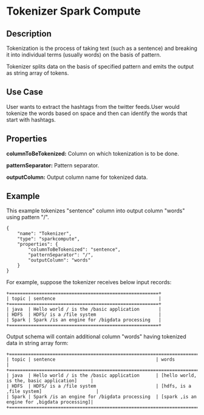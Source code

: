 # Tokenizer Spark Compute

Description
-----------
Tokenization is the process of taking text (such as a sentence)
and breaking it into individual terms (usually words) on the basis of pattern.

Tokenizer splits data on the basis of specified pattern and emits the output as string array of tokens.

Use Case
--------
User wants to extract the hashtags from the twitter feeds.User would tokenize the words based on space and then can identify the words that start with hashtags.

Properties
----------
**columnToBeTokenized:** Column on which tokenization is to be done.

**patternSeparator:** Pattern separator.

**outputColumn:** Output column name for tokenized data.

Example
-------
This example tokenizes "sentence" column into output column "words" using pattern "/".

    {
        "name": "Tokenizer",
        "type": "sparkcompute",
        "properties": {
            "columnToBeTokenized": "sentence",
            "patternSeparator": "/",
            "outputColumn": "words"
        }
    }


For example, suppose the tokenizer receives below input records:

    +=======================================================+
    | topic | sentence                                      |
    +=======================================================+
    | java  | Hello world / is the /basic application       |
    | HDFS  | HDFS/ is a /file system                       |
    | Spark | Spark /is an engine for /bigdata processing   |
    +=======================================================+

Output schema will contain additional column "words" having tokenized data in string array form:

    +=====================================================================================================+
    | topic | sentence                                     | words                                        |
    +=====================================================================================================+
    | java  | Hello world / is the /basic application      | [hello world, is the, basic application]     |
    | HDFS  | HDFS/ is a /file system                      | [hdfs, is a ,file system]                    |
    | Spark | Spark /is an engine for /bigdata processing  | [spark ,is an engine for ,bigdata processing]|
    +=====================================================================================================+
